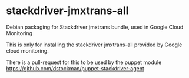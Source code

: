 # stackdriver-jmxtrans-all
Debian packaging for Stackdriver jmxtrans bundle, used in Google Cloud Monitoring

This is only for installing the stackdriver jmxtrans-all provided by Google cloud monitoring.

There is a pull-request for this to be used by the puppet module https://github.com/dstockman/puppet-stackdriver-agent
